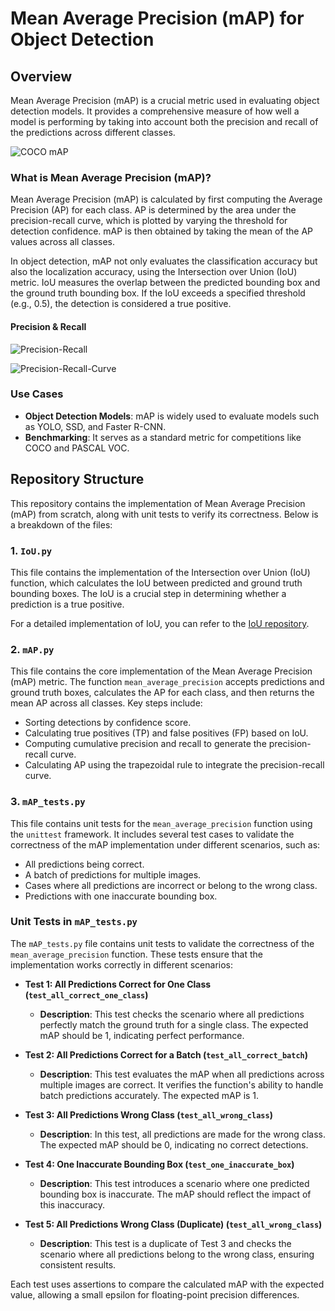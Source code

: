 # Mean Average Precision (mAP) for Object Detection

## Overview

Mean Average Precision (mAP) is a crucial metric used in evaluating object detection models. It provides a comprehensive measure of how well a model is performing by taking into account both the precision and recall of the predictions across different classes.

![COCO mAP](https://miro.medium.com/v2/resize:fit:720/format:webp/1*_IkyrFHlqt_xCovk7l0rQQ.png)

### What is Mean Average Precision (mAP)?

Mean Average Precision (mAP) is calculated by first computing the Average Precision (AP) for each class. AP is determined by the area under the precision-recall curve, which is plotted by varying the threshold for detection confidence. mAP is then obtained by taking the mean of the AP values across all classes.

In object detection, mAP not only evaluates the classification accuracy but also the localization accuracy, using the Intersection over Union (IoU) metric. IoU measures the overlap between the predicted bounding box and the ground truth bounding box. If the IoU exceeds a specified threshold (e.g., 0.5), the detection is considered a true positive.

#### Precision & Recall

![Precision-Recall](https://miro.medium.com/v2/resize:fit:640/format:webp/1*EXa-_699fntpUoRjZeqAFQ.jpeg)

![Precision-Recall-Curve](https://images.prismic.io/encord/4507adf6-7900-4a21-ba56-b3b51287cee1_image4.png?auto=compress,format)

### Use Cases

- **Object Detection Models**: mAP is widely used to evaluate models such as YOLO, SSD, and Faster R-CNN.
- **Benchmarking**: It serves as a standard metric for competitions like COCO and PASCAL VOC.

## Repository Structure

This repository contains the implementation of Mean Average Precision (mAP) from scratch, along with unit tests to verify its correctness. Below is a breakdown of the files:

### 1. `IoU.py`

This file contains the implementation of the Intersection over Union (IoU) function, which calculates the IoU between predicted and ground truth bounding boxes. The IoU is a crucial step in determining whether a prediction is a true positive.

For a detailed implementation of IoU, you can refer to the [IoU repository](https://github.com/matin-ghorbani/IoU-from-Scratch).

### 2. `mAP.py`

This file contains the core implementation of the Mean Average Precision (mAP) metric. The function `mean_average_precision` accepts predictions and ground truth boxes, calculates the AP for each class, and then returns the mean AP across all classes. Key steps include:

- Sorting detections by confidence score.
- Calculating true positives (TP) and false positives (FP) based on IoU.
- Computing cumulative precision and recall to generate the precision-recall curve.
- Calculating AP using the trapezoidal rule to integrate the precision-recall curve.

### 3. `mAP_tests.py`

This file contains unit tests for the `mean_average_precision` function using the `unittest` framework. It includes several test cases to validate the correctness of the mAP implementation under different scenarios, such as:

- All predictions being correct.
- A batch of predictions for multiple images.
- Cases where all predictions are incorrect or belong to the wrong class.
- Predictions with one inaccurate bounding box.

### Unit Tests in `mAP_tests.py`

The `mAP_tests.py` file contains unit tests to validate the correctness of the `mean_average_precision` function. These tests ensure that the implementation works correctly in different scenarios:

- **Test 1: All Predictions Correct for One Class (`test_all_correct_one_class`)**
  - **Description**: This test checks the scenario where all predictions perfectly match the ground truth for a single class. The expected mAP should be 1, indicating perfect performance.

- **Test 2: All Predictions Correct for a Batch (`test_all_correct_batch`)**
  - **Description**: This test evaluates the mAP when all predictions across multiple images are correct. It verifies the function's ability to handle batch predictions accurately. The expected mAP is 1.

- **Test 3: All Predictions Wrong Class (`test_all_wrong_class`)**
  - **Description**: In this test, all predictions are made for the wrong class. The expected mAP should be 0, indicating no correct detections.

- **Test 4: One Inaccurate Bounding Box (`test_one_inaccurate_box`)**
  - **Description**: This test introduces a scenario where one predicted bounding box is inaccurate. The mAP should reflect the impact of this inaccuracy.

- **Test 5: All Predictions Wrong Class (Duplicate) (`test_all_wrong_class`)**
  - **Description**: This test is a duplicate of Test 3 and checks the scenario where all predictions belong to the wrong class, ensuring consistent results.

Each test uses assertions to compare the calculated mAP with the expected value, allowing a small epsilon for floating-point precision differences.
